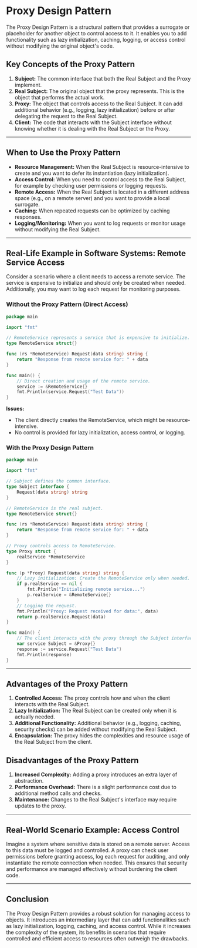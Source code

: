 # Proxy Design Pattern

The Proxy Design Pattern is a structural pattern that provides a surrogate or placeholder for another object to control access to it. It enables you to add functionality such as lazy initialization, caching, logging, or access control without modifying the original object's code.

## Key Concepts of the Proxy Pattern

1. **Subject:** The common interface that both the Real Subject and the Proxy implement.
2. **Real Subject:** The original object that the proxy represents. This is the object that performs the actual work.
3. **Proxy:** The object that controls access to the Real Subject. It can add additional behavior (e.g., logging, lazy initialization) before or after delegating the request to the Real Subject.
4. **Client:** The code that interacts with the Subject interface without knowing whether it is dealing with the Real Subject or the Proxy.

---

## When to Use the Proxy Pattern

- **Resource Management:** When the Real Subject is resource-intensive to create and you want to defer its instantiation (lazy initialization).
- **Access Control:** When you need to control access to the Real Subject, for example by checking user permissions or logging requests.
- **Remote Access:** When the Real Subject is located in a different address space (e.g., on a remote server) and you want to provide a local surrogate.
- **Caching:** When repeated requests can be optimized by caching responses.
- **Logging/Monitoring:** When you want to log requests or monitor usage without modifying the Real Subject.

---

## Real-Life Example in Software Systems: Remote Service Access

Consider a scenario where a client needs to access a remote service. The service is expensive to initialize and should only be created when needed. Additionally, you may want to log each request for monitoring purposes.

### Without the Proxy Pattern (Direct Access)
```go
package main

import "fmt"

// RemoteService represents a service that is expensive to initialize.
type RemoteService struct{}

func (rs *RemoteService) Request(data string) string {
    return "Response from remote service for: " + data
}

func main() {
    // Direct creation and usage of the remote service.
    service := &RemoteService{}
    fmt.Println(service.Request("Test Data"))
}
```

**Issues:**
- The client directly creates the RemoteService, which might be resource-intensive.
- No control is provided for lazy initialization, access control, or logging.

### With the Proxy Design Pattern
```go
package main

import "fmt"

// Subject defines the common interface.
type Subject interface {
    Request(data string) string
}

// RemoteService is the real subject.
type RemoteService struct{}

func (rs *RemoteService) Request(data string) string {
    return "Response from remote service for: " + data
}

// Proxy controls access to RemoteService.
type Proxy struct {
    realService *RemoteService
}

func (p *Proxy) Request(data string) string {
    // Lazy initialization: Create the RemoteService only when needed.
    if p.realService == nil {
        fmt.Println("Initializing remote service...")
        p.realService = &RemoteService{}
    }
    // Logging the request.
    fmt.Println("Proxy: Request received for data:", data)
    return p.realService.Request(data)
}

func main() {
    // The client interacts with the proxy through the Subject interface.
    var service Subject = &Proxy{}
    response := service.Request("Test Data")
    fmt.Println(response)
}
```

---

## Advantages of the Proxy Pattern

1. **Controlled Access:** The proxy controls how and when the client interacts with the Real Subject.
2. **Lazy Initialization:** The Real Subject can be created only when it is actually needed.
3. **Additional Functionality:** Additional behavior (e.g., logging, caching, security checks) can be added without modifying the Real Subject.
4. **Encapsulation:** The proxy hides the complexities and resource usage of the Real Subject from the client.

## Disadvantages of the Proxy Pattern

1. **Increased Complexity:** Adding a proxy introduces an extra layer of abstraction.
2. **Performance Overhead:** There is a slight performance cost due to additional method calls and checks.
3. **Maintenance:** Changes to the Real Subject's interface may require updates to the proxy.

---

## Real-World Scenario Example: Access Control

Imagine a system where sensitive data is stored on a remote server. Access to this data must be logged and controlled. A proxy can check user permissions before granting access, log each request for auditing, and only instantiate the remote connection when needed. This ensures that security and performance are managed effectively without burdening the client code.

---

## Conclusion

The Proxy Design Pattern provides a robust solution for managing access to objects. It introduces an intermediary layer that can add functionalities such as lazy initialization, logging, caching, and access control. While it increases the complexity of the system, its benefits in scenarios that require controlled and efficient access to resources often outweigh the drawbacks.
